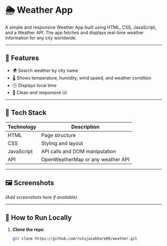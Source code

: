 # 🌦️ Weather App

A simple and responsive Weather App built using HTML, CSS, JavaScript, and a Weather API. The app fetches and displays real-time weather information for any city worldwide.

---

## 📌 Features

- 🌍 Search weather by city name
- 🌡️ Shows temperature, humidity, wind speed, and weather condition
- 🕒 Displays local time
- 🎨 Clean and responsive UI

---

## 🔧 Tech Stack

| Technology | Description                        |
|------------|------------------------------------|
| HTML       | Page structure                     |
| CSS        | Styling and layout                 |
| JavaScript | API calls and DOM manipulation     |
| API        | OpenWeatherMap or any weather API  |

---

## 🖼️ Screenshots

*(Add screenshots here if available)*

---

## 🚀 How to Run Locally

1. **Clone the repo**
   ```bash
   git clone https://github.com/rutujasakhare06/weather.git
